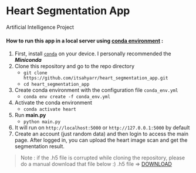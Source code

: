 # Heart Segmentation App 
Artificial Intelligence Project

#### How to run this app in a local server using [conda environment](https://docs.conda.io/projects/conda/en/latest/user-guide/concepts/environments.html) :
1. First, install [`conda`](https://docs.conda.io/projects/conda/en/latest/user-guide/install/index.html) on your device. I personally recommended the _***Miniconda***_
2. Clone this repository and go to the repo directory
   - `git clone https://github.com/itsahyarr/heart_segmentation_app.git`
   - `cd heart_segmentation_app`
3. Create conda environment with the configuration file `conda_env.yml`
   - `conda env create -f conda_env.yml`
4. Activate the conda environment
   - `conda activate heart`
5. Run **main.py**
   - `python main.py`
6. It will run on `http://localhost:5000` or `http://127.0.0.1:5000` by default
7. Create an account (just random data) and then login to access the main page. After logged in, you can upload the heart image scan and get the segmentation result.

> Note : if the .h5 file is corrupted while cloning the repository, please do a manual download that file below :)
> .h5 file => [DOWNLOAD](https://drive.google.com/file/d/1QYpbTeesOMMEjqE9itxjNOiYulOlLEfq/view?usp=sharing)
